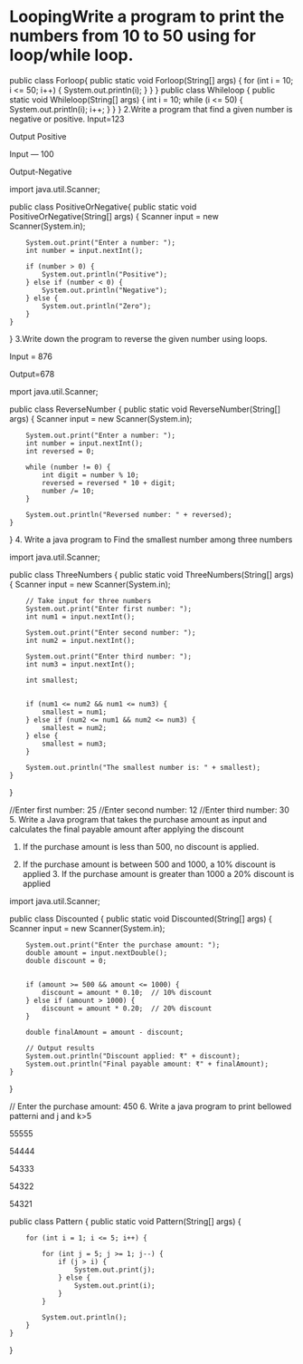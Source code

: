 # LoopingWrite a program to print the numbers from 10 to 50 using for loop/while loop.
public class Forloop{
    public static void Forloop(String[] args) {
        for (int i = 10; i <= 50; i++) {
            System.out.println(i);
        }
    }
}
public class Whileloop {
    public static void Whileloop(String[] args) {
        int i = 10;
        while (i <= 50) {
            System.out.println(i);
            i++;
        }
    }
}
2.Write a program that find a given number is negative or positive. Input=123

Output Positive

Input — 100

Output-Negative

import java.util.Scanner;

public class  PositiveOrNegative{
    public static void PositiveOrNegative(String[] args) {
        Scanner input = new Scanner(System.in);

        System.out.print("Enter a number: ");
        int number = input.nextInt();

        if (number > 0) {
            System.out.println("Positive");
        } else if (number < 0) {
            System.out.println("Negative");
        } else {
            System.out.println("Zero");
        }
    }
}
3.Write down the program to reverse the given number using loops.

Input = 876

Output=678

mport java.util.Scanner;

public class ReverseNumber {
    public static void ReverseNumber(String[] args) {
        Scanner input = new Scanner(System.in);

        System.out.print("Enter a number: ");
        int number = input.nextInt();
        int reversed = 0;

        while (number != 0) {
            int digit = number % 10;       
            reversed = reversed * 10 + digit; 
            number /= 10;                  
        }

        System.out.println("Reversed number: " + reversed);
    }
}
4. Write a java program to Find the smallest number among three numbers

import java.util.Scanner;

public class ThreeNumbers {
    public static void ThreeNumbers(String[] args) {
        Scanner input = new Scanner(System.in);

        // Take input for three numbers
        System.out.print("Enter first number: ");
        int num1 = input.nextInt();

        System.out.print("Enter second number: ");
        int num2 = input.nextInt();

        System.out.print("Enter third number: ");
        int num3 = input.nextInt();

        int smallest;

    
        if (num1 <= num2 && num1 <= num3) {
            smallest = num1;
        } else if (num2 <= num1 && num2 <= num3) {
            smallest = num2;
        } else {
            smallest = num3;
        }

        System.out.println("The smallest number is: " + smallest);
    }
}

//Enter first number: 25
//Enter second number: 12
//Enter third number: 30
5. Write a Java program that takes the purchase amount as input and calculates the final payable amount after applying the discount

1. If the purchase amount is less than 500, no discount is applied.

2. If the purchase amount is between 500 and 1000, a 10% discount is applied 3. If the purchase amount is greater than 1000 a 20% discount is applied

import java.util.Scanner;

public class Discounted {
    public static void Discounted(String[] args) {
        Scanner input = new Scanner(System.in);

       
        System.out.print("Enter the purchase amount: ");
        double amount = input.nextDouble();
        double discount = 0;

        
        if (amount >= 500 && amount <= 1000) {
            discount = amount * 0.10;  // 10% discount
        } else if (amount > 1000) {
            discount = amount * 0.20;  // 20% discount
        }

        double finalAmount = amount - discount;

        // Output results
        System.out.println("Discount applied: ₹" + discount);
        System.out.println("Final payable amount: ₹" + finalAmount);
    }
}


// Enter the purchase amount: 450
6. Write a java program to print bellowed patterni and j and k>5

55555

54444

54333

54322

54321

public class Pattern {
    public static void Pattern(String[] args) {
      
        for (int i = 1; i <= 5; i++) {
            
            for (int j = 5; j >= 1; j--) {
                if (j > i) {
                    System.out.print(j);
                } else {
                    System.out.print(i);
                }
            }
            
            System.out.println();
        }
    }
}


